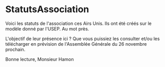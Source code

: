# StatutsAssociation

Voici les statuts de l'association ces Airs Unis.
Ils ont été créés sur le modèle donné par l'USEP. Au mot près.

L'objectif de leur présence ici ? Que vous puissiez les consulter et/ou les télécharger en prévision de l'Assemblée Générale du 26 novembre prochain.

Bonne lecture,
Monsieur Hamon
